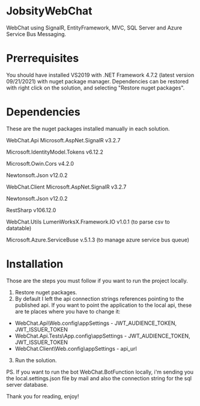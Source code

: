 # JobsityWebChat
WebChat using SignalR, EntityFramework, MVC, SQL Server and Azure Service Bus Messaging.

# Prerrequisites
You should have installed VS2019 with .NET Framework 4.7.2 (latest version 09/21/2021) with nuget package manager. 
Dependencies can be restored with right click on the solution, and selecting "Restore nuget packages".

# Dependencies
These are the nuget packages installed manually in each solution.

WebChat.Api
  Microsoft.AspNet.SignalR v3.2.7
  
  Microsoft.IdentityModel.Tokens v6.12.2
  
  Microsoft.Owin.Cors v4.2.0
  
  Newtonsoft.Json v12.0.2
  
WebChat.Client
  Microsoft.AspNet.SignalR v3.2.7
  
  Newtonsoft.Json v12.0.2
  
  RestSharp v106.12.0

WebChat.Utils
  LumenWorksX.Framework.IO v1.0.1 (to parse csv to datatable)
  
  Microsoft.Azure.ServiceBuse v.5.1.3 (to manage azure service bus queue)

# Installation
Those are the steps you must follow if you want to run the project locally.

1. Restore nuget packages.
2. By default I left the api connection strings references pointing to the published api. If you want to point the application to the local api, 
these are te places where you have to change it:
  - WebChat.Api\Web.config\appSettings - JWT_AUDIENCE_TOKEN, JWT_ISSUER_TOKEN
  - WebChat.Api.Tests\App.config\appSettings - JWT_AUDIENCE_TOKEN, JWT_ISSUER_TOKEN
  - WebChat.Client\Web.config\appSettings - api_url
3. Run the solution.

PS. If you want to run the bot WebChat.BotFunction locally, i'm sending you the local.settings.json file by mail and also the connection string for the sql server database.

Thank you for reading, enjoy!

 
  

